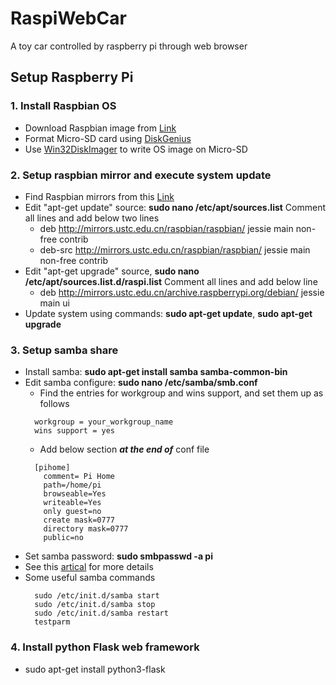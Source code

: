 # RaspiWebCar

A toy car controlled by raspberry pi through web browser

## Setup Raspberry Pi

### 1. Install Raspbian OS

* Download Raspbian image from [Link](https://www.raspberrypi.org/downloads/raspbian/)
* Format Micro-SD card using [DiskGenius](http://www.diskgenius.cn/)
* Use [Win32DiskImager](https://sourceforge.net/projects/win32diskimager/files/latest/download) to write OS image on Micro-SD

### 2. Setup raspbian mirror and execute system update

* Find Raspbian mirrors from this [Link](http://www.raspbian.org/RaspbianMirrors)
* Edit "apt-get update" source: **sudo nano /etc/apt/sources.list** Comment all lines and add below two lines
  + deb http://mirrors.ustc.edu.cn/raspbian/raspbian/ jessie main non-free contrib
  + deb-src http://mirrors.ustc.edu.cn/raspbian/raspbian/ jessie main non-free contrib
* Edit "apt-get upgrade" source, **sudo nano /etc/apt/sources.list.d/raspi.list** Comment all lines and add below line
  + deb http://mirrors.ustc.edu.cn/archive.raspberrypi.org/debian/ jessie main ui
* Update system using commands: **sudo apt-get update**, **sudo apt-get upgrade**

### 3. Setup samba share

* Install samba: **sudo apt-get install samba samba-common-bin**
* Edit samba configure: **sudo nano /etc/samba/smb.conf**
  + Find the entries for workgroup and wins support, and set them up as follows
  ```
    workgroup = your_workgroup_name
    wins support = yes
  ```
  + Add below section **_at the end of_** conf file
  ```
    [pihome]
      comment= Pi Home
      path=/home/pi
      browseable=Yes
      writeable=Yes
      only guest=no
      create mask=0777
      directory mask=0777
      public=no
  ```
* Set samba password: **sudo smbpasswd -a pi**
* See this [artical](http://raspberrywebserver.com/serveradmin/share-your-raspberry-pis-files-and-folders-across-a-network.html) for more details
* Some useful samba commands
  ```
    sudo /etc/init.d/samba start
    sudo /etc/init.d/samba stop
    sudo /etc/init.d/samba restart
    testparm
  ```

### 4. Install python Flask web framework

* sudo apt-get install python3-flask

